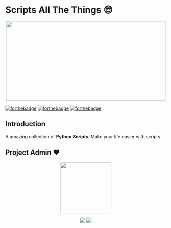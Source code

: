 # Scripts All The Things 😎

<p align="center">
    <img src="https://i.postimg.cc/K8MxFtmj/Capture.jpg" width=500px height=250px/>
</p>


[![forthebadge](https://forthebadge.com/images/badges/built-with-love.svg)](https://forthebadge.com)
[![forthebadge](https://forthebadge.com/images/badges/powered-by-black-magic.svg)](https://forthebadge.com)
[![forthebadge](https://forthebadge.com/images/badges/made-with-python.svg)](https://forthebadge.com) 

## Introduction

A amazing collection of **Python Scripts**. Make your life easier with scripts.


## 																	Project Admin ❤️

<p align="center">
  <a href="https://github.com/ssm0801">
    <img src="https://i.postimg.cc/Twfsz6HC/Screenshot-2021-03-22-014422.png" width=160px height=160px/>
  </a> 
</p>

<p align="center">
  <img src="https://img.shields.io/badge/SudhanshuMotewar%20-%230077B5.svg?&style=for-the-badge&logo=linkedin&logoColor=white"/>
  <img src="https://img.shields.io/badge/i.m.d3ds3c%20-%23E4405F.svg?&style=for-the-badge&logo=Instagram&logoColor=white"/>                                                                                     
</p>
